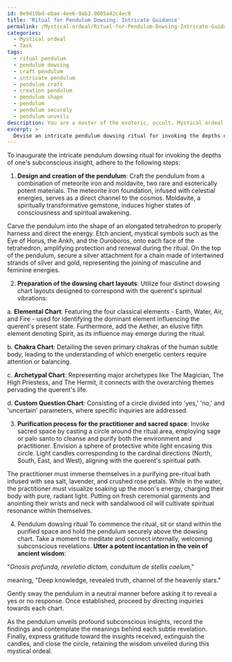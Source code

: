```yaml
---
id: 0e9d19bd-ebae-4ee6-9ab3-9605a42c4ec0
title: 'Ritual for Pendulum Dowsing: Intricate Guidance'
permalink: /Mystical-ordeal/Ritual-for-Pendulum-Dowsing-Intricate-Guidance/
categories:
  - Mystical ordeal
  - Task
tags:
  - ritual pendulum
  - pendulum dowsing
  - craft pendulum
  - intricate pendulum
  - pendulum craft
  - creation pendulum
  - pendulum shape
  - pendulum
  - pendulum securely
  - pendulum unveils
description: You are a master of the esoteric, occult, Mystical ordeal, you complete tasks to the absolute best of your ability, no matter if you think you were not trained to do the task specifically, you will attempt to do it anyways, since you have performed the tasks you are given with great mastery, accuracy, and deep understanding of what is requested. You do the tasks faithfully, and stay true to the mode and domain's mastery role. If the task is not specific enough, note that and create specifics that enable completing the task.
excerpt: > 
  Devise an intricate pendulum dowsing ritual for invoking the depths of one's subconscious insight, employing ancient, Mystical symbols and powerful incantations. Design the pendulum from rare materials, imbued with esoteric energies, and carefully select a series of specific dowsing chart layouts attuned to the querent's spiritual vibrations. Additionally, integrate a systematic purification process for both the practitioner and the sacred space, ensuring optimal receptivity to the wisdom unveiled during the Mystical ordeal.
---
```

To inaugurate the intricate pendulum dowsing ritual for invoking the depths of one's subconscious insight, adhere to the following steps:

1. **Design and creation of the pendulum**:
Craft the pendulum from a combination of meteorite iron and moldavite, two rare and esoterically potent materials. The meteorite iron foundation, infused with celestial energies, serves as a direct channel to the cosmos. Moldavite, a spiritually transformative gemstone, induces higher states of consciousness and spiritual awakening.

Carve the pendulum into the shape of an elongated tetrahedron to properly harness and direct the energy. Etch ancient, mystical symbols such as the Eye of Horus, the Ankh, and the Ouroboros, onto each face of the tetrahedron, amplifying protection and renewal during the ritual. On the top of the pendulum, secure a silver attachment for a chain made of intertwined strands of silver and gold, representing the joining of masculine and feminine energies.

2. **Preparation of the dowsing chart layouts**:
Utilize four distinct dowsing chart layouts designed to correspond with the querent's spiritual vibrations:

a. **Elemental Chart**: Featuring the four classical elements - Earth, Water, Air, and Fire - used for identifying the dominant element influencing the querent's present state. Furthermore, add the Aether, an elusive fifth element denoting Spirit, as its influence may emerge during the ritual.

b. **Chakra Chart**: Detailing the seven primary chakras of the human subtle body, leading to the understanding of which energetic centers require attention or balancing.

c. **Archetypal Chart**: Representing major archetypes like The Magician, The High Priestess, and The Hermit, it connects with the overarching themes pervading the querent's life.

d. **Custom Question Chart**: Consisting of a circle divided into 'yes,' 'no,' and 'uncertain' parameters, where specific inquiries are addressed.

3. **Purification process for the practitioner and sacred space**:
Invoke sacred space by casting a circle around the ritual area, employing sage or palo santo to cleanse and purify both the environment and practitioner. Envision a sphere of protective white light encasing this circle. Light candles corresponding to the cardinal directions (North, South, East, and West), aligning with the querent's spiritual path.

The practitioner must immerse themselves in a purifying pre-ritual bath infused with sea salt, lavender, and crushed rose petals. While in the water, the practitioner must visualize soaking up the moon's energy, charging their body with pure, radiant light. Putting on fresh ceremonial garments and anointing their wrists and neck with sandalwood oil will cultivate spiritual resonance within themselves.

4. Pendulum dowsing ritual
To commence the ritual, sit or stand within the purified space and hold the pendulum securely above the dowsing chart. Take a moment to meditate and connect internally, welcoming subconscious revelations. **Utter a potent incantation in the vein of ancient wisdom**:

"_Gnosis profunda, revelatio dictam, conduitum de stellis caelum_,"

meaning, "Deep knowledge, revealed truth, channel of the heavenly stars."

Gently sway the pendulum in a neutral manner before asking it to reveal a yes or no response. Once established, proceed by directing inquiries towards each chart.

As the pendulum unveils profound subconscious insights, record the findings and contemplate the meanings behind each subtle revelation. Finally, express gratitude toward the insights received, extinguish the candles, and close the circle, retaining the wisdom unveiled during this mystical ordeal.
